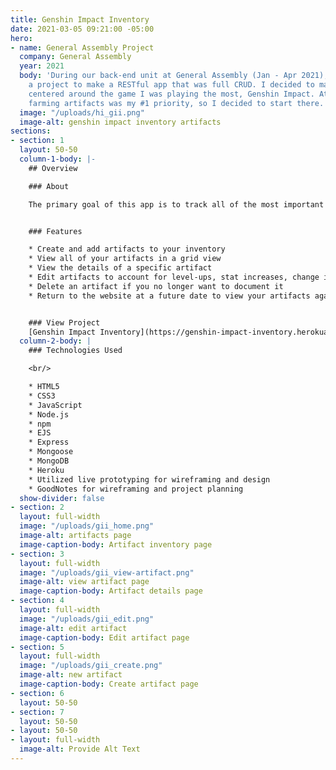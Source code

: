 ```yaml
---
title: Genshin Impact Inventory
date: 2021-03-05 09:21:00 -05:00
hero:
- name: General Assembly Project
  company: General Assembly
  year: 2021
  body: 'During our back-end unit at General Assembly (Jan - Apr 2021), we were assigned
    a project to make a RESTful app that was full CRUD. I decided to make something
    centered around the game I was playing the most, Genshin Impact. At the time,
    farming artifacts was my #1 priority, so I decided to start there.'
  image: "/uploads/hi_gii.png"
  image-alt: genshin impact inventory artifacts
sections:
- section: 1
  layout: 50-50
  column-1-body: |-
    ## Overview

    ### About

    The primary goal of this app is to track all of the most important items you have in your inventory. Version 1 focuses on artifacts. Artifacts are essential for making sure your character is strong and ready for whatever Teyvat has in store for them. We help you document and keep track of your artifacts so you can plan accordingly.


    ### Features

    * Create and add artifacts to your inventory
    * View all of your artifacts in a grid view
    * View the details of a specific artifact
    * Edit artifacts to account for level-ups, stat increases, change in equipped character, etc.
    * Delete an artifact if you no longer want to document it
    * Return to the website at a future date to view your artifacts again.


    ### View Project
    [Genshin Impact Inventory](https://genshin-impact-inventory.herokuapp.com/) - [GitHub](https://github.com/kirstengreen/genshin-impact-inventory)
  column-2-body: |
    ### Technologies Used

    <br/>

    * HTML5
    * CSS3
    * JavaScript
    * Node.js
    * npm
    * EJS
    * Express
    * Mongoose
    * MongoDB
    * Heroku
    * Utilized live prototyping for wireframing and design
    * GoodNotes for wireframing and project planning
  show-divider: false
- section: 2
  layout: full-width
  image: "/uploads/gii_home.png"
  image-alt: artifacts page
  image-caption-body: Artifact inventory page
- section: 3
  layout: full-width
  image: "/uploads/gii_view-artifact.png"
  image-alt: view artifact page
  image-caption-body: Artifact details page
- section: 4
  layout: full-width
  image: "/uploads/gii_edit.png"
  image-alt: edit artifact
  image-caption-body: Edit artifact page
- section: 5
  layout: full-width
  image: "/uploads/gii_create.png"
  image-alt: new artifact
  image-caption-body: Create artifact page
- section: 6
  layout: 50-50
- section: 7
  layout: 50-50
- layout: 50-50
- layout: full-width
  image-alt: Provide Alt Text
---
```


